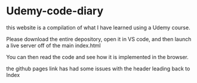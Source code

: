 # Udemy-code-diary

this website is a compilation of what I have learned using a Udemy course.

Please download the entire depository, open it in VS code, and then launch a live server off of the main index.html

You can then read the code and see how it is implemented in the browser.

the github pages link has had some issues with the header leading back to Index
